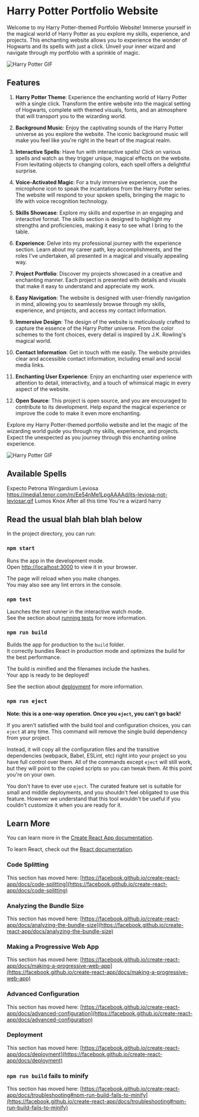 # Harry Potter Portfolio Website

Welcome to my Harry Potter-themed Portfolio Website! Immerse yourself in the magical world of Harry Potter as you explore my skills, experience, and projects. This enchanting website allows you to experience the wonder of Hogwarts and its spells with just a click. Unveil your inner wizard and navigate through my portfolio with a sprinkle of magic.

![Harry Potter GIF](https://64.media.tumblr.com/71e7064ae0891396e1a1fbd3e162f6ed/tumblr_nqew0vOsp91r83d7lo3_500.gifv)

## Features

1. **Harry Potter Theme**: Experience the enchanting world of Harry Potter with a single click. Transform the entire website into the magical setting of Hogwarts, complete with themed visuals, fonts, and an atmosphere that will transport you to the wizarding world.

2. **Background Music**: Enjoy the captivating sounds of the Harry Potter universe as you explore the website. The iconic background music will make you feel like you're right in the heart of the magical realm.

3. **Interactive Spells**: Have fun with interactive spells! Click on various spells and watch as they trigger unique, magical effects on the website. From levitating objects to changing colors, each spell offers a delightful surprise.

4. **Voice-Activated Magic**: For a truly immersive experience, use the microphone icon to speak the incantations from the Harry Potter series. The website will respond to your spoken spells, bringing the magic to life with voice recognition technology.

5. **Skills Showcase**: Explore my skills and expertise in an engaging and interactive format. The skills section is designed to highlight my strengths and proficiencies, making it easy to see what I bring to the table.

6. **Experience**: Delve into my professional journey with the experience section. Learn about my career path, key accomplishments, and the roles I've undertaken, all presented in a magical and visually appealing way.

7. **Project Portfolio**: Discover my projects showcased in a creative and enchanting manner. Each project is presented with details and visuals that make it easy to understand and appreciate my work.

8. **Easy Navigation**: The website is designed with user-friendly navigation in mind, allowing you to seamlessly browse through my skills, experience, and projects, and access my contact information.

9. **Immersive Design**: The design of the website is meticulously crafted to capture the essence of the Harry Potter universe. From the color schemes to the font choices, every detail is inspired by J.K. Rowling's magical world.

10. **Contact Information**: Get in touch with me easily. The website provides clear and accessible contact information, including email and social media links.

11. **Enchanting User Experience**: Enjoy an enchanting user experience with attention to detail, interactivity, and a touch of whimsical magic in every aspect of the website.

12. **Open Source**: This project is open source, and you are encouraged to contribute to its development. Help expand the magical experience or improve the code to make it even more enchanting.

Explore my Harry Potter-themed portfolio website and let the magic of the wizarding world guide you through my skills, experience, and projects. Expect the unexpected as you journey through this enchanting online experience.

![Harry Potter GIF](https://media0.giphy.com/media/7tn6Y2NgbLw8o/giphy.gif?cid=ecf05e47bwkwey1cbvlezrevriei0xj03w0eekme5qxstqfx&ep=v1_gifs_search&rid=giphy.gif&ct=g)


## Available Spells

Expecto Petrona
Wingardium Leviosa
https://media1.tenor.com/m/Ee54nMe1LpgAAAAd/its-leviosa-not-leviosar.gif
Lumos
Knox
After all this time
You're a wizard harry

## Read the usual blah blah blah below

In the project directory, you can run:

### `npm start`

Runs the app in the development mode.\
Open [http://localhost:3000](http://localhost:3000) to view it in your browser.

The page will reload when you make changes.\
You may also see any lint errors in the console.

### `npm test`

Launches the test runner in the interactive watch mode.\
See the section about [running tests](https://facebook.github.io/create-react-app/docs/running-tests) for more information.

### `npm run build`

Builds the app for production to the `build` folder.\
It correctly bundles React in production mode and optimizes the build for the best performance.

The build is minified and the filenames include the hashes.\
Your app is ready to be deployed!

See the section about [deployment](https://facebook.github.io/create-react-app/docs/deployment) for more information.

### `npm run eject`

**Note: this is a one-way operation. Once you `eject`, you can't go back!**

If you aren't satisfied with the build tool and configuration choices, you can `eject` at any time. This command will remove the single build dependency from your project.

Instead, it will copy all the configuration files and the transitive dependencies (webpack, Babel, ESLint, etc) right into your project so you have full control over them. All of the commands except `eject` will still work, but they will point to the copied scripts so you can tweak them. At this point you're on your own.

You don't have to ever use `eject`. The curated feature set is suitable for small and middle deployments, and you shouldn't feel obligated to use this feature. However we understand that this tool wouldn't be useful if you couldn't customize it when you are ready for it.

## Learn More

You can learn more in the [Create React App documentation](https://facebook.github.io/create-react-app/docs/getting-started).

To learn React, check out the [React documentation](https://reactjs.org/).

### Code Splitting

This section has moved here: [https://facebook.github.io/create-react-app/docs/code-splitting](https://facebook.github.io/create-react-app/docs/code-splitting)

### Analyzing the Bundle Size

This section has moved here: [https://facebook.github.io/create-react-app/docs/analyzing-the-bundle-size](https://facebook.github.io/create-react-app/docs/analyzing-the-bundle-size)

### Making a Progressive Web App

This section has moved here: [https://facebook.github.io/create-react-app/docs/making-a-progressive-web-app](https://facebook.github.io/create-react-app/docs/making-a-progressive-web-app)

### Advanced Configuration

This section has moved here: [https://facebook.github.io/create-react-app/docs/advanced-configuration](https://facebook.github.io/create-react-app/docs/advanced-configuration)

### Deployment

This section has moved here: [https://facebook.github.io/create-react-app/docs/deployment](https://facebook.github.io/create-react-app/docs/deployment)

### `npm run build` fails to minify

This section has moved here: [https://facebook.github.io/create-react-app/docs/troubleshooting#npm-run-build-fails-to-minify](https://facebook.github.io/create-react-app/docs/troubleshooting#npm-run-build-fails-to-minify)
